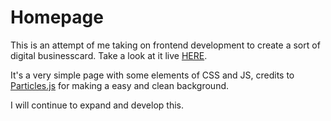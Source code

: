 # Homepage
This is an attempt of me taking on frontend development to create a sort of digital businesscard.
Take a look at it live [HERE](https://prestor.dev/).

It's a very simple page with some elements of CSS and JS, credits to [Particles.js](https://vincentgarreau.com/particles.js/)
for making a easy and clean background.

I will continue to expand and develop this. 